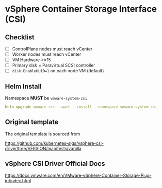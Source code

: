 # vSphere Container Storage Interface (CSI)

## Checklist

- [ ] ControlPlane nodes must reach vCenter
- [ ] Worker nodes must reach vCenter
- [ ] VM Hardware >=15
- [ ] Primary disk = Paravirtual SCSI controller
- [ ] `disk.EnableUUID=1` on each node VM (default)

## Helm Install

Namespace **MUST** be `vmware-system-csi`

```yaml
helm upgrade vmware-csi --wait --install --namespace vmware-system-csi --create-namespace navarcos/vmware-csi
```

## Original template

The original template is sourced from 

<https://github.com/kubernetes-sigs/vsphere-csi-driver/tree/VERSION/manifests/vanilla>

## vSphere CSI Driver Official Docs

<https://docs.vmware.com/en/VMware-vSphere-Container-Storage-Plug-in/index.html>
